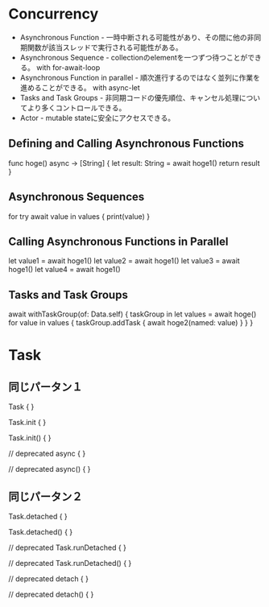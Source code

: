 # Concurrency

- Asynchronous Function  - 一時中断される可能性があり、その間に他の非同期関数が該当スレッドで実行される可能性がある。
- Asynchronous Sequence - collectionのelementを一つずつ待つことができる。  with  for-await-loop
- Asynchronous Function in parallel - 順次進行するのではなく並列に作業を進めることができる。 with async-let
- Tasks and Task Groups - 非同期コードの優先順位、キャンセル処理についてより多くコントロールできる。
- Actor - mutable stateに安全にアクセスできる。
                                                                        
                                                                        
## Defining and Calling Asynchronous Functions
func hoge() async -> [String] {
    let result: String = await hoge1()
    return result
}

## Asynchronous Sequences
for try await value in values {
    print(value)
}
                                                                        
## Calling Asynchronous Functions in Parallel
let value1 = await hoge1()
let value2 = await hoge1()
let value3 = await hoge1()
let value4 = await hoge1()

## Tasks and Task Groups
await withTaskGroup(of: Data.self) { taskGroup in
    let values = await hoge()
    for value in values {
        taskGroup.addTask { await hoge2(named: value) }
    }
}


# Task

## 同じパータン１
Task {
}

Task.init {
}

Task.init() {
}

// deprecated
async {
}

// deprecated
async() {
}

## 同じパータン２
Task.detached {
}

Task.detached() {
}

// deprecated
Task.runDetached {
}

// deprecated
Task.runDetached() {
}

// deprecated
detach {
}

// deprecated
detach() {
}

